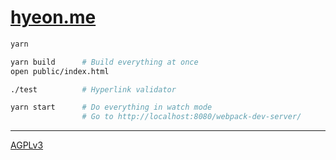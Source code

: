 [hyeon.me](https://hyeon.me)
========

<!-- TODO: Update -->

```bash
yarn

yarn build      # Build everything at once
open public/index.html

./test          # Hyperlink validator

yarn start      # Do everything in watch mode
                # Go to http://localhost:8080/webpack-dev-server/
```

--------

[AGPLv3](LICENSE)
